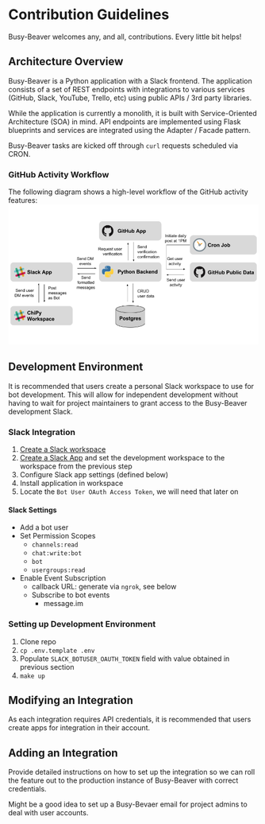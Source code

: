 # Contribution Guidelines

Busy-Beaver welcomes any, and all, contributions. Every little bit helps!

## Architecture Overview

Busy-Beaver is a Python application with a Slack frontend. The application consists of a set of REST endpoints with integrations to various services (GitHub, Slack, YouTube, Trello, etc) using public APIs / 3rd party libraries.

While the application is currently a monolith, it is built with Service-Oriented Architecture (SOA) in mind. API endpoints are implemented using Flask blueprints and services are integrated using the Adapter / Facade pattern.

Busy-Beaver tasks are kicked off through `curl` requests scheduled via CRON.

### GitHub Activity Workflow

The following diagram shows a high-level workflow of the GitHub activity features:
<img src="assets/architecture.png" width=800 />

## Development Environment

It is recommended that users create a personal Slack workspace to use for bot development. This will allow for independent development without having to wait for project maintainers to grant access to the Busy-Beaver development Slack.

### Slack Integration

1. [Create a Slack workspace](https://get.slack.help/hc/en-us/articles/206845317-Create-a-Slack-workspace)
1. [Create a Slack App](https://api.slack.com/apps) and set the development workspace to the workspace from the previous step
1. Configure Slack app settings (defined below)
1. Install application in workspace
1. Locate the `Bot User OAuth Access Token`, we will need that later on

#### Slack Settings

- Add a bot user
- Set Permission Scopes
  - `channels:read`
  - `chat:write:bot`
  - `bot`
  - `usergroups:read`
- Enable Event Subscription
  - callback URL: generate via `ngrok`, see below
  - Subscribe to bot events
    - message.im

### Setting up Development Environment

1. Clone repo
1. `cp .env.template .env`
1. Populate `SLACK_BOTUSER_OAUTH_TOKEN` field with value obtained in previous section
1. `make up`

## Modifying an Integration

As each integration requires API credentials, it is recommended that users create apps for integration in their account.

## Adding an Integration

Provide detailed instructions on how to set up the integration so we can roll the feature out to the production instance of Busy-Beaver with correct credentials.

Might be a good idea to set up a Busy-Bevaer email for project admins to deal with user accounts.
